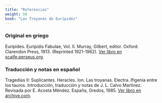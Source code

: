 ```yaml
---
title: "Referencias"
weight: 50
book: "Las Troyanas de Eurípides"
---
```

### Original en griego

Euripides. Euripidis Fabulae, Vol. II. Murray, Gilbert, editor. Oxford: Clarendon Press, 1913. (Reprinted 1921-1962). [Ver libro en scaife.perseus.org](https://scaife.perseus.org/reader/urn:cts:greekLit:tlg0006.tlg011.perseus-grc2:0-29/).

### Traducción y notas en español

Tragedias II: Suplicantes. Heracles. Ion. Las troyanas. Electra. Ifigenia entre los tauros. Introducción, traducción y notas de J. L. Calvo Martínez. Revisada por E. Acosta Méndez. España, Gredos, 1985. [Ver libro en archive.com](https://archive.org/details/gredos-011-euripides-tragedias-ii-suplicantes-heracles-ion-las-troyanas-electra-/mode/2up).
